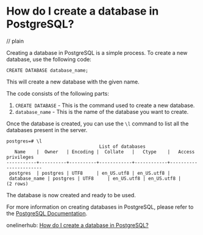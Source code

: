 # How do I create a database in PostgreSQL?
// plain

Creating a database in PostgreSQL is a simple process. To create a new database, use the following code:

```
CREATE DATABASE database_name;
```

This will create a new database with the given name.

The code consists of the following parts:

1. `CREATE DATABASE` - This is the command used to create a new database.
2. `database_name` - This is the name of the database you want to create.

Once the database is created, you can use the `\l` command to list all the databases present in the server.

```
postgres=# \l
                                  List of databases
   Name    |  Owner   | Encoding |  Collate   |   Ctype    |   Access privileges
-----------+----------+----------+------------+------------+-----------------------
 postgres  | postgres | UTF8     | en_US.utf8 | en_US.utf8 |
 database_name | postgres | UTF8     | en_US.utf8 | en_US.utf8 |
(2 rows)
```

The database is now created and ready to be used.

For more information on creating databases in PostgreSQL, please refer to the [PostgreSQL Documentation](https://www.postgresql.org/docs/current/sql-createdatabase.html).

onelinerhub: [How do I create a database in PostgreSQL?](https://onelinerhub.com/postgresql/how-do-i-create-a-database-in-postgresql)